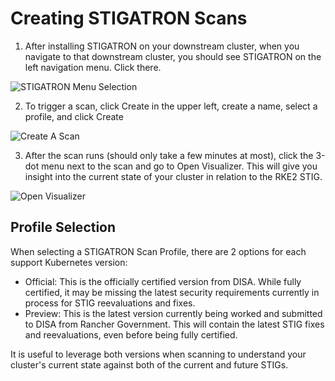 # Creating STIGATRON Scans

1. After installing STIGATRON on your downstream cluster, when you navigate to that downstream cluster, you should see STIGATRON on the left navigation menu. Click there.

  ![STIGATRON Menu Selection](/img/stigatron/stigatron-menu.png)

2. To trigger a scan, click Create in the upper left, create a name, select a profile, and click Create

  ![Create A Scan](/img/stigatron/create-scan.png)

3. After the scan runs (should only take a few minutes at most), click the 3-dot menu next to the scan and go to Open Visualizer. This will give you insight into the current state of your cluster in relation to the RKE2 STIG.

  ![Open Visualizer](/img/stigatron/open-visualizer.png)

## Profile Selection

When selecting a STIGATRON Scan Profile, there are 2 options for each support Kubernetes version:

* Official: This is the officially certified version from DISA. While fully certified, it may be missing the latest security requirements currently in process for STIG reevaluations and fixes.
* Preview: This is the latest version currently being worked and submitted to DISA from Rancher Government. This will contain the latest STIG fixes and reevaluations, even before being fully certified.

It is useful to leverage both versions when scanning to understand your cluster's current state against both of the current and future STIGs.